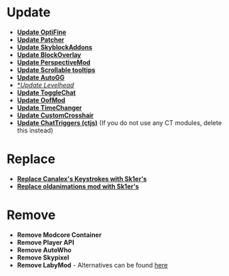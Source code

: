 # Update

- [**Update OptiFine**](https://optifine.net/adloadx?f=preview_OptiFine_1.8.9_HD_U_M5.jar)
- [**Update Patcher**](https://sk1er.club/mods/patcher)
- [**Update SkyblockAddons**](https://biscuit.codes/mods/skyblockaddons/downloadversion/?v=latest)
- [**Update BlockOverlay**](https://hypixel.net/threads/forge-1-8-9-block-overlay-v4-0-3.1417995/)
- [**Update PerspectiveMod**](https://github.com/DJtheRedstoner/PerspectiveModv4/releases/)
- [**Update Scrollable tooltips**](https://sk1er.club/mods/text_overflow_scroll)
- [**Update AutoGG**](https://sk1er.club/mods/autogg)
- [**Update Levelhead*](https://sk1er.club/mods/level_head)
- [**Update ToggleChat**](https://github.com/boomboompower/ToggleChat/releases/)
- [**Update OofMod**](https://sk1er.club/mods/refractionoof)
- [**Update TimeChanger**](https://github.com/shatter-point/Revamped-TimeChanger/releases/)
- [**Update CustomCrosshair**](https://www.curseforge.com/minecraft/mc-mods/custom-crosshair-mod/files/3302478)
- [**Update ChatTriggers (ctjs)**](https://github.com/ChatTriggers/ChatTriggers/releases/download/1.3.1/ctjs-1.3.1-1.8.9.jar) (If you do not use any CT modules, delete this instead)

# Replace

- [**Replace Canalex's Keystrokes with Sk1er's**](https://sk1er.club/mods/keystrokesmod)
- [**Replace oldanimations mod with Sk1er's**](https://sk1er.club/beta)

# Remove

- **Remove Modcore Container**
- **Remove Player API**
- **Remove AutoWho**
- **Remove Skypixel**
- **Remove LabyMod** - Alternatives can be found [here](https://proudmuslim.tech/bad-mod-alternatives/labymod.html)
